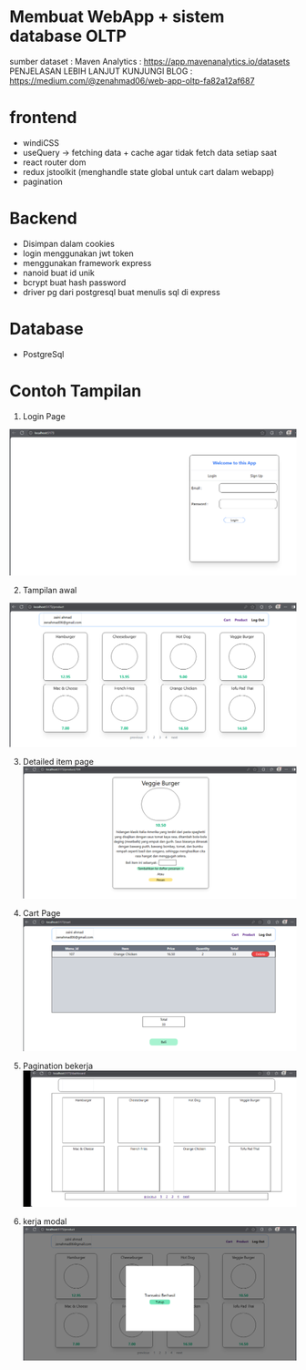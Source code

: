 # Membuat WebApp + sistem database OLTP
sumber dataset : Maven Analytics : https://app.mavenanalytics.io/datasets
PENJELASAN LEBIH LANJUT KUNJUNGI BLOG : https://medium.com/@zenahmad06/web-app-oltp-fa82a12af687

# frontend
- windiCSS
- useQuery -> fetching data + cache agar tidak fetch data setiap saat
- react router dom
- redux jstoolkit (menghandle state global untuk cart dalam webapp)
- pagination

# Backend
- Disimpan dalam cookies
- login menggunakan jwt token
- menggunakan framework express
- nanoid buat id unik
- bcrypt buat hash password
- driver pg dari postgresql buat menulis sql di express

# Database
- PostgreSql

# Contoh Tampilan

1. Login Page

![login](./image/authLogin.PNG)

2. Tampilan awal 

![landing](./image/landing.PNG)

3. Detailed item page
![detail](./image/detail.PNG)

4. Cart Page
![cart](./image/cart.PNG)

5. Pagination bekerja
![alt text](./image/pagination.gif)

6. kerja modal
![modal](./image/modal.PNG)
